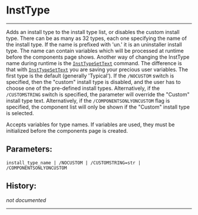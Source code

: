 # InstType

---

Adds an install type to the install type list, or disables the custom install type. There can be as many as 32 types, each one specifying the name of the install type. If the name is prefixed with 'un.' it is an uninstaller install type. The name can contain variables which will be processed at runtime before the components page shows. Another way of changing the InstType name during runtime is the [`InstTypeSetText`][1] command. The difference is that with [`InstTypeSetText`][1] you are saving your precious user variables. The first type is the default (generally 'Typical'). If the `/NOCUSTOM` switch is specified, then the "custom" install type is disabled, and the user has to choose one of the pre-defined install types. Alternatively, if the `/CUSTOMSTRING` switch is specified, the parameter will override the "Custom" install type text. Alternatively, if the `/COMPONENTSONLYONCUSTOM` flag is specified, the component list will only be shown if the "Custom" install type is selected.

Accepts variables for type names. If variables are used, they must be initialized before the components page is created.

## Parameters:

    install_type_name | /NOCUSTOM | /CUSTOMSTRING=str | /COMPONENTSONLYONCUSTOM

## History:

*not documented*

---

[1]: InstTypeSetText.md